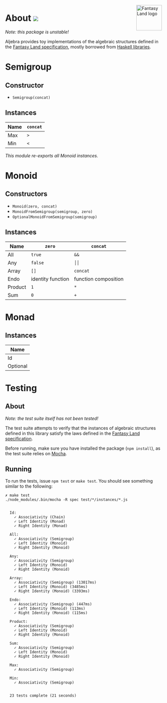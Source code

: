<a href="https://github.com/pufuwozu/fantasy-land"><img src="https://raw.github.com/pufuwozu/fantasy-land/master/logo.png" align="right" width="82px" height="82px" alt="Fantasy Land logo" /></a>

About [<img src="https://travis-ci.org/markandrus/aljebra.png">](http://travis-ci.org/#!/markandrus/aljebra)
=====

_Note: this package is unstable!_

Aljebra provides toy implementations of the algebraic structures defined in the [Fantasy Land specification](https://github.com/pufuwozu/fantasy-land), mostly borrowed from [Haskell libraries](http://hackage.haskell.org/package/base).

Semigroup
=========

Constructor
-----------

* `Semigroup(concat)`

Instances
---------

| Name | `concat` |
| ---- | -------- |
| Max  | `>`      |
| Min  | `<`      |

_This module re-exports all Monoid instances._

Monoid
======

Constructors
------------

* `Monoid(zero, concat)`
* `MonoidFromSemigroup(semigroup, zero)`
* `OptionalMonoidFromSemigroup(semigroup)`

Instances
---------

| Name    | `zero`            | `concat`             |
| ------- | ----------------- | -------------------- |
| All     | `true`            | `&&`                 |
| Any     | `false`           | <code>││</code>      |
| Array   | `[]`              | `concat`             |
| Endo    | identity function | function composition |
| Product | `1`               | `*`                  |
| Sum     | `0`               | `+`                  |

Monad
=====

Instances
---------

| Name     |
| -------- |
| Id       |
| Optional |

Testing
=======

About
-----

_Note: the test suite itself has not been tested!_

The test suite attempts to verify that the instances of algebraic structures defined in this library satisfy the laws defined in the [Fantasy Land specification](https://github.com/pufuwozu/fantasy-land).

Before running, make sure you have installed the package (`npm install`), as the test suite relies on [Mocha](http://visionmedia.github.io/mocha/).

Running
-------

To run the tests, issue `npm test` or `make test`. You should see something similar to the following:

~~~
✗ make test                                               
./node_modules/.bin/mocha -R spec test/*/instances/*.js


  Id:
    ✓ Associativity (Chain) 
    ✓ Left Identity (Monad) 
    ✓ Right Identity (Monad) 

  All:
    ✓ Associativity (Semigroup) 
    ✓ Left Identity (Monoid) 
    ✓ Right Identity (Monoid) 

  Any:
    ✓ Associativity (Semigroup) 
    ✓ Left Identity (Monoid) 
    ✓ Right Identity (Monoid) 

  Array:
    ✓ Associativity (Semigroup) (13017ms)
    ✓ Left Identity (Monoid) (3485ms)
    ✓ Right Identity (Monoid) (3393ms)

  Endo:
    ✓ Associativity (Semigroup) (447ms)
    ✓ Left Identity (Monoid) (113ms)
    ✓ Right Identity (Monoid) (115ms)

  Product:
    ✓ Associativity (Semigroup) 
    ✓ Left Identity (Monoid) 
    ✓ Right Identity (Monoid) 

  Sum:
    ✓ Associativity (Semigroup) 
    ✓ Left Identity (Monoid) 
    ✓ Right Identity (Monoid) 

  Max:
    ✓ Associativity (Semigroup) 

  Min:
    ✓ Associativity (Semigroup) 


  23 tests complete (21 seconds)

~~~
